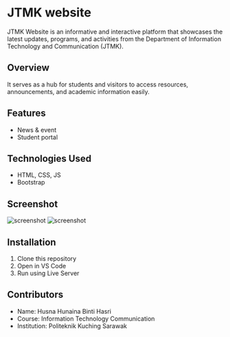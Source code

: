 # JTMK website
JTMK Website is an informative and interactive platform that showcases the latest updates, programs, and activities from the Department of Information Technology and Communication (JTMK). 


## Overview
It serves as a hub for students and visitors to access resources, announcements, and academic information easily.

## Features
- News & event
- Student portal

## Technologies Used
- HTML, CSS, JS
- Bootstrap

## Screenshot
![screenshot](images/Screenshot1.png)
![screenshot](images/screenshot2.png)


## Installation
1. Clone this repository
2. Open in VS Code
3. Run using Live Server


## Contributors
- Name: Husna Hunaina Binti Hasri
- Course: Information Technology Communication
- Institution: Politeknik Kuching Sarawak



